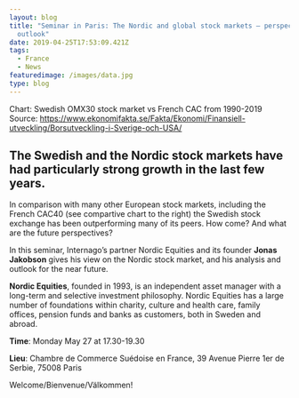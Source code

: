 ```yaml
---
layout: blog
title: "Seminar in Paris: The Nordic and global stock markets – perspectives and
  outlook"
date: 2019-04-25T17:53:09.421Z
tags:
  - France
  - News
featuredimage: /images/data.jpg
type: blog
---
```

Chart: Swedish OMX30 stock market vs French CAC from 1990-2019 Source: https://www.ekonomifakta.se/Fakta/Ekonomi/Finansiell-utveckling/Borsutveckling-i-Sverige-och-USA/

## The Swedish and the Nordic stock markets have had particularly strong growth in the last few years.
In comparison with many other European stock markets, including the French CAC40 (see compartive chart to the right) the Swedish stock exchange has been outperforming many of its peers. How come? And what are the future perspectives?


In this seminar, Internago’s partner Nordic Equities and its founder **Jonas Jakobson** gives his view on the Nordic stock market, and his analysis and outlook for the near future.



**Nordic Equities**, founded in 1993, is an independent asset manager with a long-term and selective investment philosophy. Nordic Equities has a large number of foundations within charity, culture and health care, family offices, pension funds and banks as customers, both in Sweden and abroad.


**Time**: Monday May 27 at 17.30-19.30

**Lieu**:  Chambre de Commerce Suédoise en France, 39 Avenue Pierre 1er de Serbie, 75008 Paris






Welcome/Bienvenue/Välkommen!


